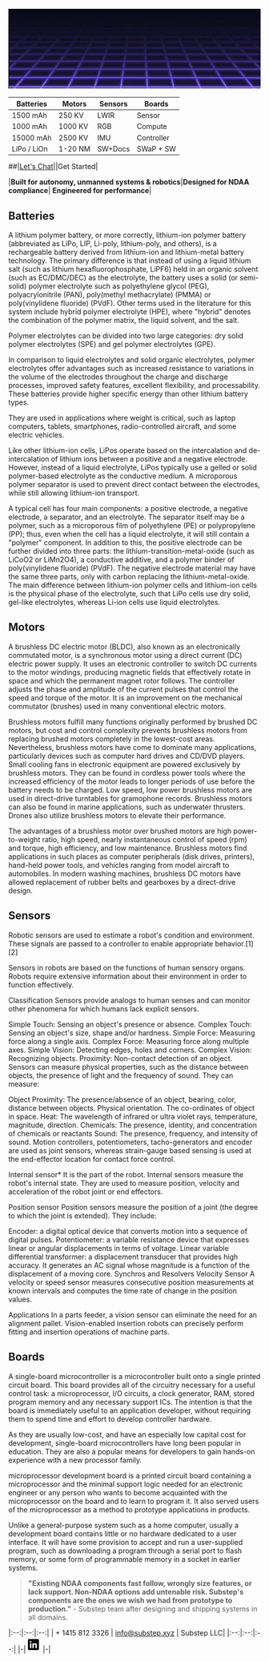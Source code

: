 ![grid](grid.png)

|**Batteries**| **Motors** | **Sensors** | **Boards**|
|--|--|--|--|
|1500 mAh| 250 KV|LWIR |Sensor|
| 1000  mAh| 1000 KV|RGB|Compute|
|15000 mAh| 2500 KV|IMU|Controller|
|LiPo / LiOn | 1-20 NM | SW+Docs | SWaP + SW |

<!--
![grid](https://img.freepik.com/free-vector/dark-background-with-purple-squares_1053-430.jpg)
-->

##|[Let's Chat](mailto:info@substep.xyz)||Get Started|

|**Built for autonomy, unmanned systems & robotics**|**Designed for NDAA compliance**| **Engineered for performance**|

## Batteries

A lithium polymer battery, or more correctly, lithium-ion polymer battery (abbreviated as LiPo, LIP, Li-poly, lithium-poly, and others), is a rechargeable battery derived from lithium-ion and lithium-metal battery technology. The primary difference is that instead of using a liquid lithium salt (such as lithium hexafluorophosphate, LiPF6) held in an organic solvent (such as EC/DMC/DEC) as the electrolyte, the battery uses a solid (or semi-solid) polymer electrolyte such as polyethylene glycol (PEG), polyacrylonitrile (PAN), poly(methyl methacrylate) (PMMA) or poly(vinylidene fluoride) (PVdF). Other terms used in the literature for this system include hybrid polymer electrolyte (HPE), where "hybrid" denotes the combination of the polymer matrix, the liquid solvent, and the salt.

Polymer electrolytes can be divided into two large categories: dry solid polymer electrolytes (SPE) and gel polymer electrolytes (GPE).

In comparison to liquid electrolytes and solid organic electrolytes, polymer electrolytes offer advantages such as increased resistance to variations in the volume of the electrodes throughout the charge and discharge processes, improved safety features, excellent flexibility, and processability. These batteries provide higher specific energy than other lithium battery types.

They are used in applications where weight is critical, such as laptop computers, tablets, smartphones, radio-controlled aircraft, and some electric vehicles.

Like other lithium-ion cells, LiPos operate based on the intercalation and de-intercalation of lithium ions between a positive and a negative electrode. However, instead of a liquid electrolyte, LiPos typically use a gelled or solid polymer-based electrolyte as the conductive medium. A microporous polymer separator is used to prevent direct contact between the electrodes, while still allowing lithium-ion transport.

A typical cell has four main components: a positive electrode, a negative electrode, a separator, and an electrolyte. The separator itself may be a polymer, such as a microporous film of polyethylene (PE) or polypropylene (PP); thus, even when the cell has a liquid electrolyte, it will still contain a "polymer" component. In addition to this, the positive electrode can be further divided into three parts: the lithium-transition-metal-oxide (such as LiCoO2 or LiMn2O4), a conductive additive, and a polymer binder of poly(vinylidene fluoride) (PVdF). The negative electrode material may have the same three parts, only with carbon replacing the lithium-metal-oxide. The main difference between lithium-ion polymer cells and lithium-ion cells is the physical phase of the electrolyte, such that LiPo cells use dry solid, gel-like electrolytes, whereas Li-ion cells use liquid electrolytes.






## Motors

A brushless DC electric motor (BLDC), also known as an electronically commutated motor, is a synchronous motor using a direct current (DC) electric power supply. It uses an electronic controller to switch DC currents to the motor windings, producing magnetic fields that effectively rotate in space and which the permanent magnet rotor follows. The controller adjusts the phase and amplitude of the current pulses that control the speed and torque of the motor. It is an improvement on the mechanical commutator (brushes) used in many conventional electric motors.

Brushless motors fulfill many functions originally performed by brushed DC motors, but cost and control complexity prevents brushless motors from replacing brushed motors completely in the lowest-cost areas. Nevertheless, brushless motors have come to dominate many applications, particularly devices such as computer hard drives and CD/DVD players. Small cooling fans in electronic equipment are powered exclusively by brushless motors. They can be found in cordless power tools where the increased efficiency of the motor leads to longer periods of use before the battery needs to be charged. Low speed, low power brushless motors are used in direct-drive turntables for gramophone records. Brushless motors can also be found in marine applications, such as underwater thrusters. Drones also utilize brushless motors to elevate their performance.


The advantages of a brushless motor over brushed motors are high power-to-weight ratio, high speed, nearly instantaneous control of speed (rpm) and torque, high efficiency, and low maintenance. Brushless motors find applications in such places as computer peripherals (disk drives, printers), hand-held power tools, and vehicles ranging from model aircraft to automobiles. In modern washing machines, brushless DC motors have allowed replacement of rubber belts and gearboxes by a direct-drive design.

## Sensors

Robotic sensors are used to estimate a robot's condition and environment. These signals are passed to a controller to enable appropriate behavior.[1][2]

Sensors in robots are based on the functions of human sensory organs. Robots require extensive information about their environment in order to function effectively.

Classification
Sensors provide analogs to human senses and can monitor other phenomena for which humans lack explicit sensors.

Simple Touch: Sensing an object's presence or absence.
Complex Touch: Sensing an object's size, shape and/or hardness.
Simple Force: Measuring force along a single axis.
Complex Force: Measuring force along multiple axes.
Simple Vision: Detecting edges, holes and corners.
Complex Vision: Recognizing objects.
Proximity: Non-contact detection of an object.
Sensors can measure physical properties, such as the distance between objects, the presence of light and the frequency of sound. They can measure:

Object Proximity: The presence/absence of an object, bearing, color, distance between objects.
Physical orientation. The co-ordinates of object in space.
Heat: The wavelength of infrared or ultra violet rays, temperature, magnitude, direction.
Chemicals: The presence, identity, and concentration of chemicals or reactants
Sound: The presence, frequency, and intensity of sound.
Motion controllers, potentiometers, tacho-generators and encoder are used as joint sensors, whereas strain-gauge based sensing is used at the end-effector location for contact force control.

Internal sensor*
It is the part of the robot. Internal sensors measure the robot's internal state. They are used to measure position, velocity and acceleration of the robot joint or end effectors.

Position sensor
Position sensors measure the position of a joint (the degree to which the joint is extended). They include:

Encoder: a digital optical device that converts motion into a sequence of digital pulses.
Potentiometer: a variable resistance device that expresses linear or angular displacements in terms of voltage.
Linear variable differential transformer: a displacement transducer that provides high accuracy. It generates an AC signal whose magnitude is a function of the displacement of a moving core.
Synchros and Resolvers
Velocity Sensor
A velocity or speed sensor measures consecutive position measurements at known intervals and computes the time rate of change in the position values.

Applications
In a parts feeder, a vision sensor can eliminate the need for an alignment pallet. Vision-enabled insertion robots can precisely perform fitting and insertion operations of machine parts.

## Boards

A single-board microcontroller is a microcontroller built onto a single printed circuit board. This board provides all of the circuitry necessary for a useful control task: a microprocessor, I/O circuits, a clock generator, RAM, stored program memory and any necessary support ICs. The intention is that the board is immediately useful to an application developer, without requiring them to spend time and effort to develop controller hardware.

As they are usually low-cost, and have an especially low capital cost for development, single-board microcontrollers have long been popular in education. They are also a popular means for developers to gain hands-on experience with a new processor family.

 microprocessor development board is a printed circuit board containing a microprocessor and the minimal support logic needed for an electronic engineer or any person who wants to become acquainted with the microprocessor on the board and to learn to program it. It also served users of the microprocessor as a method to prototype applications in products.

Unlike a general-purpose system such as a home computer, usually a development board contains little or no hardware dedicated to a user interface. It will have some provision to accept and run a user-supplied program, such as downloading a program through a serial port to flash memory, or some form of programmable memory in a socket in earlier systems.

> **"Existing NDAA components fast follow, wrongly size features, or lack support. Non-NDAA options add untenable risk. Substep's components are the ones we wish we had from prototype to production."** - Substep team after designing and shipping systems in all domains. 

|:--:|:--:|:--:|
| \+ 1415 812 3326 | info@substep.xyz | Substep LLC|
|:--:|:--:|:--:|
|-|[![LinkedIn](linkedin-30.png)](https://linkedin.com/company/substep) |-|
